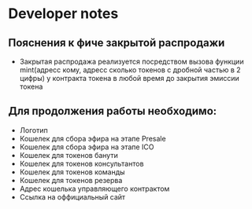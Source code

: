 # Developer notes

## Пояснения к фиче закрытой распродажи
* Закрытая распродажа реализуется посредством вызова функции mint(адресс кому, адресс сколько токенов c дробной частью в 2 цифры) у контракта токена в любой время до закрытия эмиссии токена

## Для продолжения работы необходимо:
* Логотип
* Кошелек для сбора эфира на этапе Presale
* Кошелек для сбора эфира на этапе ICO
* Кошелек для токенов банути
* Кошелек для токенов консультантов
* Кошелек для токенов команды
* Кошелек для токенов резерва
* Адрес кошелька управляющего контрактом
* Ссылка на оффициальный сайт
